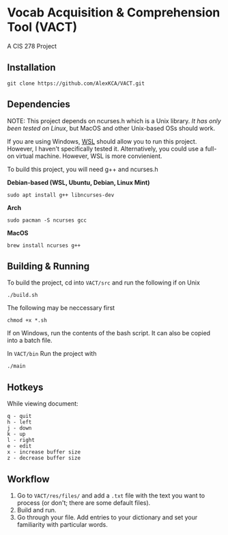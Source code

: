 # Vocab Acquisition & Comprehension Tool (VACT)
A CIS 278 Project
## Installation
```
git clone https://github.com/AlexKCA/VACT.git
```

## Dependencies
NOTE: This project depends on ncurses.h which is a Unix library. *It has only been tested on Linux*, but MacOS and other Unix-based OSs should work. 

If you are using Windows, [WSL](https://learn.microsoft.com/en-us/windows/wsl/install) should allow you to run this project. However, I haven't specifically tested it. Alternatively, you could use a full-on virtual machine. However, WSL is more convienient.

To build this project, you will need g++ and ncurses.h


**Debian-based (WSL, Ubuntu, Debian, Linux Mint)**
```
sudo apt install g++ libncurses-dev
```

**Arch**
```
sudo pacman -S ncurses gcc
```

**MacOS**
```
brew install ncurses g++
```

## Building & Running
To build the project, cd into ```VACT/src``` and run the following if on Unix
```
./build.sh
```
The following may be neccessary first
```
chmod +x *.sh
```
If on Windows, run the contents of the bash script. It can also be copied into a batch file.

In ```VACT/bin``` Run the project with

```
./main
```


## Hotkeys
While viewing document:
```
q - quit
h - left
j - down
k - up
l - right
e - edit
x - increase buffer size
z - decrease buffer size
```

## Workflow
1. Go to ```VACT/res/files/``` and add a ```.txt``` file with the text you want to process (or don't; there are some default files).
2. Build and run.
3. Go through your file. Add entries to your dictionary and set your familiarity with particular words.
